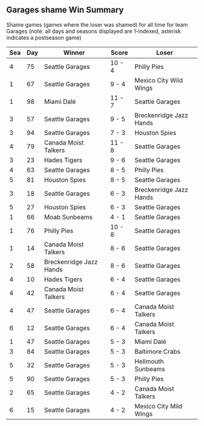 ## Garages shame Win Summary



Shame games (games where the loser was shamed) for all time for team Garages (note: all days and seasons displayed are 1-indexed, asterisk indicates a postseason game)


| Sea | Day | Winner | Score | Loser | 
| ------ |------ |------ |------ |------ |
| 4 | 75 | Seattle Garages | 10 - 4 | Philly Pies | 
| 1 | 67 | Seattle Garages | 9 - 4 | Mexico City Wild Wings | 
| 1 | 98 | Miami Dalé | 11 - 7 | Seattle Garages | 
| 3 | 57 | Seattle Garages | 9 - 5 | Breckenridge Jazz Hands | 
| 3 | 94 | Seattle Garages | 7 - 3 | Houston Spies | 
| 4 | 79 | Canada Moist Talkers | 11 - 8 | Seattle Garages | 
| 3 | 23 | Hades Tigers | 9 - 6 | Seattle Garages | 
| 4 | 63 | Seattle Garages | 8 - 5 | Philly Pies | 
| 5 | 81 | Houston Spies | 8 - 5 | Seattle Garages | 
| 3 | 18 | Seattle Garages | 6 - 3 | Breckenridge Jazz Hands | 
| 5 | 27 | Houston Spies | 6 - 3 | Seattle Garages | 
| 1 | 66 | Moab Sunbeams | 4 - 1 | Seattle Garages | 
| 1 | 76 | Philly Pies | 10 - 8 | Seattle Garages | 
| 1 | 14 | Canada Moist Talkers | 8 - 6 | Seattle Garages | 
| 2 | 58 | Breckenridge Jazz Hands | 8 - 6 | Seattle Garages | 
| 4 | 10 | Hades Tigers | 6 - 4 | Seattle Garages | 
| 4 | 42 | Canada Moist Talkers | 6 - 4 | Seattle Garages | 
| 4 | 47 | Seattle Garages | 6 - 4 | Canada Moist Talkers | 
| 6 | 12 | Seattle Garages | 6 - 4 | Canada Moist Talkers | 
| 1 | 47 | Seattle Garages | 5 - 3 | Miami Dalé | 
| 3 | 84 | Seattle Garages | 5 - 3 | Baltimore Crabs | 
| 5 | 32 | Seattle Garages | 5 - 3 | Hellmouth Sunbeams | 
| 5 | 90 | Seattle Garages | 5 - 3 | Philly Pies | 
| 2 | 65 | Seattle Garages | 4 - 2 | Canada Moist Talkers | 
| 6 | 15 | Seattle Garages | 4 - 2 | Mexico City Mild Wings | 



